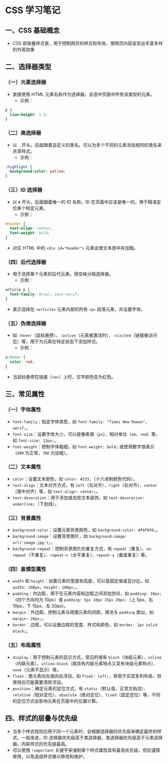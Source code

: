# CSS 学习笔记

## 一、CSS 基础概念
- CSS 即层叠样式表，用于控制网页的样式和布局，使网页内容呈现出丰富多样的外观效果


## 二、选择器类型

### （一）元素选择器
- 直接使用 HTML 元素名称作为选择器，会选中页面中所有该类型的元素。
  - 示例：
```css
p {
  line-height: 1.5;
}
```


### （二）类选择器
- 以 `.` 开头，后面跟着自定义的类名。可以为多个不同的元素添加相同的类名来共享样式。
  - 示例：
```css
.highlight {
  background-color: yellow;
}
```


### （三）ID 选择器
- 以 `#` 开头，后面跟着唯一的 ID 名称。ID 在页面中应该是唯一的，用于精准定位某个特定元素。
  - 示例：
```css
#header {
  text-align: center;
  font-weight: bold;
}
```
- 对应 HTML 中的 `<div id="header">` 元素会使文本居中并加粗。

### （四）后代选择器
- 用于选择某个元素的后代元素。用空格分隔选择器。
  - 示例：
```css
article p {
  font-family: Arial, sans-serif;
}
```
- 表示选择在 `<article>` 元素内部的所有 `<p>` 段落元素，并设置字体。

### （五）伪类选择器
- 如 `:hover`（鼠标悬停）、`:active`（元素被激活时）、`:visited`（链接被访问后）等，用于为元素在特定状态下添加样式。
  - 示例：
```css
a:hover {
  color: red;
}
```
- 当鼠标悬停在链接（`<a>`）上时，文字颜色变为红色。

## 三、常见属性

### （一）字体属性
- `font-family`：指定字体类型，如 `font-family: "Times New Roman", serif;`。
- `font-size`：设置字体大小，可以是像素值（`px`）、相对单位（`em`、`rem`）等，如 `font-size: 12px;`。
- `font-weight`：控制字体粗细，如 `font-weight: bold;` 或使用数字值表示（`400` 为正常，`700` 为加粗）。

### （二）文本属性
- `color`：设置文本颜色，如 `color: #333;`（十六进制颜色代码）。
- `text-align`：文本对齐方式，有 `left`（左对齐）、`right`（右对齐）、`center`（居中对齐）等，如 `text-align: center;`。
- `text-decoration`：用于添加或去除文本装饰，如 `text-decoration: underline;`（下划线）。

### （三）背景属性
- `background-color`：设置元素背景颜色，如 `background-color: #f0f0f0;`。
- `background-image`：设置背景图片，如 `background-image: url('image.jpg');`。
- `background-repeat`：控制背景图片的重复方式，有 `repeat`（重复）、`no-repeat`（不重复）、`repeat-x`（水平重复）、`repeat-y`（垂直重复）等。

### （四）盒模型属性
- `width` 和 `height`：设置元素的宽度和高度，可以是固定值或百分比，如 `width: 200px; height: 100px;`。
- `padding`：内边距，用于在元素内容和边框之间添加空间，如 `padding: 10px;`（四个方向均为 10px）或 `padding: 5px 10px 15px 20px;`（上 5px、右 10px、下 15px、左 20px）。
- `margin`：外边距，控制元素与周围元素的间距，用法与 `padding` 类似，如 `margin: 20px;`。
- `border`：边框，可以设置边框的宽度、样式和颜色，如 `border: 1px solid black;`。

### （五）布局属性
- `display`：用于控制元素的显示方式，常见的值有 `block`（块级元素）、`inline`（内联元素）、`inline-block`（既具有内联元素特点又具有块级元素特点）、`none`（元素不显示）等。
- `float`：使元素向左或向右浮动，如 `float: left;`，常用于实现多列布局，但使用后可能需要清除浮动。
- `position`：确定元素的定位方式，有 `static`（默认值，正常文档流）、`relative`（相对定位）、`absolute`（绝对定位）、`fixed`（固定定位）等，不同的定位方式会影响元素在页面中的位置计算。

## 四、样式的层叠与优先级
- 当多个样式规则应用于同一个元素时，会根据选择器的优先级来确定最终的样式。一般来说，ID 选择器优先级高于类选择器，类选择器优先级高于元素选择器。内联样式的优先级最高。
- 可以使用 `!important` 关键字来强制某个样式属性具有最高优先级，但应谨慎使用，以免造成样式难以修改和维护。

